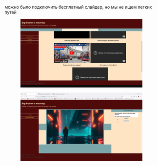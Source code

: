 можно было подключить бесплатный слайдер, но мы не ищем легких путей
<p align="center">
 <img width="400px" src="mainPage.png" alt="qr"/>
</p>
<p align="center">
 <img width="400px" src="Снимок экрана (3).png" alt="qr"/>
</p>
